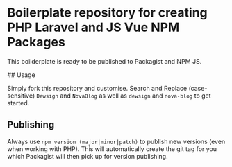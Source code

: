 # Boilerplate repository for creating PHP Laravel and JS Vue NPM Packages

This boilderplate is ready to be published to Packagist and NPM JS.

## Usage

Simply fork this repository and customise. Search and Replace (case-sensitive) `Dewsign` and `NovaBlog` as well as `dewsign` and `nova-blog` to get started.

## Publishing

Always use `npm version (major|minor|patch)` to publish new versions (even when working with PHP). This will automatically create the git tag for you which Packagist will then pick up for version publishing.
